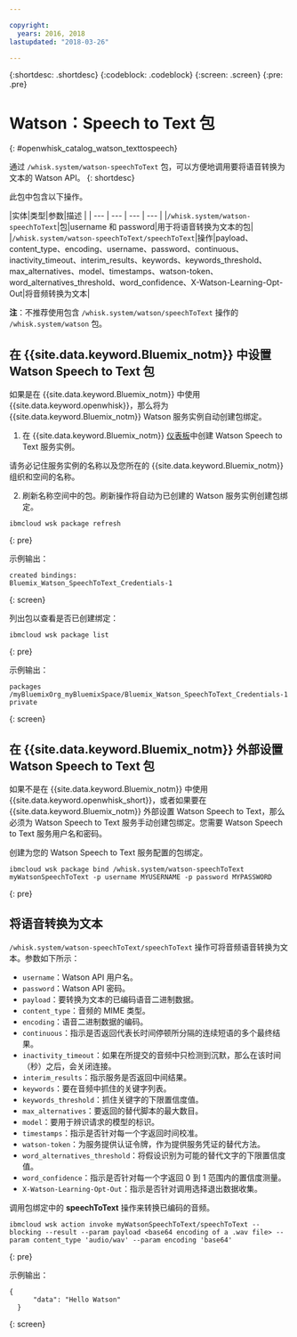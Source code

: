 ```yaml
---

copyright:
  years: 2016, 2018
lastupdated: "2018-03-26"

---
```


{:shortdesc: .shortdesc}
{:codeblock: .codeblock}
{:screen: .screen}
{:pre: .pre}

# Watson：Speech to Text 包
{: #openwhisk_catalog_watson_texttospeech}

通过 `/whisk.system/watson-speechToText` 包，可以方便地调用要将语音转换为文本的 Watson API。
{: shortdesc}

此包中包含以下操作。

|实体|类型|参数|描述
|
| --- | --- | --- | --- |
|`/whisk.system/watson-speechToText`|包|username 和 password|用于将语音转换为文本的包|
|`/whisk.system/watson-speechToText/speechToText`|操作|payload、content_type、encoding、username、password、continuous、inactivity_timeout、interim_results、keywords、keywords_threshold、max_alternatives、model、timestamps、watson-token、word_alternatives_threshold、word_confidence、X-Watson-Learning-Opt-Out|将音频转换为文本|

**注**：不推荐使用包含 `/whisk.system/watson/speechToText` 操作的 `/whisk.system/watson` 包。

## 在 {{site.data.keyword.Bluemix_notm}} 中设置 Watson Speech to Text 包

如果是在 {{site.data.keyword.Bluemix_notm}} 中使用 {{site.data.keyword.openwhisk}}，那么将为 {{site.data.keyword.Bluemix_notm}} Watson 服务实例自动创建包绑定。

1. 在 {{site.data.keyword.Bluemix_notm}} [仪表板](http://console.ng.Bluemix.net)中创建 Watson Speech to Text 服务实例。

  请务必记住服务实例的名称以及您所在的 {{site.data.keyword.Bluemix_notm}} 组织和空间的名称。

2. 刷新名称空间中的包。刷新操作将自动为已创建的 Watson 服务实例创建包绑定。
  ```
  ibmcloud wsk package refresh
  ```
  {: pre}

  示例输出：
  ```
  created bindings:
  Bluemix_Watson_SpeechToText_Credentials-1
  ```
  {: screen}

  列出包以查看是否已创建绑定：
  ```
  ibmcloud wsk package list
  ```
  {: pre}

  示例输出：
  ```
  packages
  /myBluemixOrg_myBluemixSpace/Bluemix_Watson_SpeechToText_Credentials-1 private
  ```
  {: screen}

## 在 {{site.data.keyword.Bluemix_notm}} 外部设置 Watson Speech to Text 包

如果不是在 {{site.data.keyword.Bluemix_notm}} 中使用 {{site.data.keyword.openwhisk_short}}，或者如果要在 {{site.data.keyword.Bluemix_notm}} 外部设置 Watson Speech to Text，那么必须为 Watson Speech to Text 服务手动创建包绑定。您需要 Watson Speech to Text 服务用户名和密码。

创建为您的 Watson Speech to Text 服务配置的包绑定。
```
ibmcloud wsk package bind /whisk.system/watson-speechToText myWatsonSpeechToText -p username MYUSERNAME -p password MYPASSWORD
```
{: pre}

## 将语音转换为文本

`/whisk.system/watson-speechToText/speechToText` 操作可将音频语音转换为文本。参数如下所示：

- `username`：Watson API 用户名。
- `password`：Watson API 密码。
- `payload`：要转换为文本的已编码语音二进制数据。
- `content_type`：音频的 MIME 类型。
- `encoding`：语音二进制数据的编码。
- `continuous`：指示是否返回代表长时间停顿所分隔的连续短语的多个最终结果。
- `inactivity_timeout`：如果在所提交的音频中只检测到沉默，那么在该时间（秒）之后，会关闭连接。
- `interim_results`：指示服务是否返回中间结果。
- `keywords`：要在音频中抓住的关键字列表。
- `keywords_threshold`：抓住关键字的下限置信度值。
- `max_alternatives`：要返回的替代脚本的最大数目。
- `model`：要用于辨识请求的模型的标识。
- `timestamps`：指示是否针对每一个字返回时间校准。
- `watson-token`：为服务提供认证令牌，作为提供服务凭证的替代方法。
- `word_alternatives_threshold`：将假设识别为可能的替代文字的下限置信度值。
- `word_confidence`：指示是否针对每一个字返回 0 到 1 范围内的置信度测量。
- `X-Watson-Learning-Opt-Out`：指示是否针对调用选择退出数据收集。

调用包绑定中的 **speechToText** 操作来转换已编码的音频。
```
ibmcloud wsk action invoke myWatsonSpeechToText/speechToText --blocking --result --param payload <base64 encoding of a .wav file> --param content_type 'audio/wav' --param encoding 'base64'
```
{: pre}

示例输出：
```
{
      "data": "Hello Watson"
  }
  ```
{: screen}
